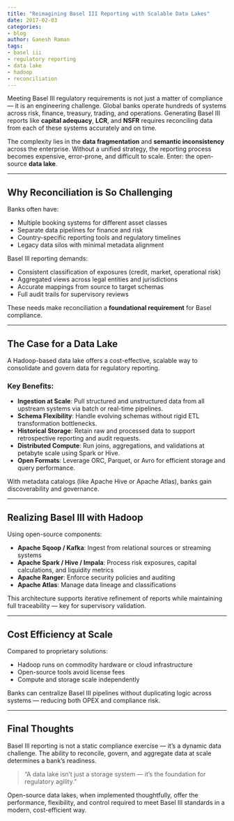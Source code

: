 ```yaml
---
title: "Reimagining Basel III Reporting with Scalable Data Lakes"
date: 2017-02-03
categories:
- blog
author: Ganesh Raman
tags:
- basel iii
- regulatory reporting
- data lake
- hadoop
- reconciliation
---
```


Meeting Basel III regulatory requirements is not just a matter of compliance — it is an engineering challenge. Global banks operate hundreds of systems across risk, finance, treasury, trading, and operations. Generating Basel III reports like **capital adequacy**, **LCR**, and **NSFR** requires reconciling data from each of these systems accurately and on time.

The complexity lies in the **data fragmentation** and **semantic inconsistency** across the enterprise. Without a unified strategy, the reporting process becomes expensive, error-prone, and difficult to scale. Enter: the open-source **data lake**.

---

## Why Reconciliation is So Challenging

Banks often have:
- Multiple booking systems for different asset classes
- Separate data pipelines for finance and risk
- Country-specific reporting tools and regulatory timelines
- Legacy data silos with minimal metadata alignment

Basel III reporting demands:
- Consistent classification of exposures (credit, market, operational risk)
- Aggregated views across legal entities and jurisdictions
- Accurate mappings from source to target schemas
- Full audit trails for supervisory reviews

These needs make reconciliation a **foundational requirement** for Basel compliance.

---

## The Case for a Data Lake

A Hadoop-based data lake offers a cost-effective, scalable way to consolidate and govern data for regulatory reporting.

### Key Benefits:
- **Ingestion at Scale**: Pull structured and unstructured data from all upstream systems via batch or real-time pipelines.
- **Schema Flexibility**: Handle evolving schemas without rigid ETL transformation bottlenecks.
- **Historical Storage**: Retain raw and processed data to support retrospective reporting and audit requests.
- **Distributed Compute**: Run joins, aggregations, and validations at petabyte scale using Spark or Hive.
- **Open Formats**: Leverage ORC, Parquet, or Avro for efficient storage and query performance.

With metadata catalogs (like Apache Hive or Apache Atlas), banks gain discoverability and governance.

---

## Realizing Basel III with Hadoop

Using open-source components:
- **Apache Sqoop / Kafka**: Ingest from relational sources or streaming systems
- **Apache Spark / Hive / Impala**: Process risk exposures, capital calculations, and liquidity metrics
- **Apache Ranger**: Enforce security policies and auditing
- **Apache Atlas**: Manage data lineage and classifications

This architecture supports iterative refinement of reports while maintaining full traceability — key for supervisory validation.

---

## Cost Efficiency at Scale

Compared to proprietary solutions:
- Hadoop runs on commodity hardware or cloud infrastructure
- Open-source tools avoid license fees
- Compute and storage scale independently

Banks can centralize Basel III pipelines without duplicating logic across systems — reducing both OPEX and compliance risk.

---

## Final Thoughts

Basel III reporting is not a static compliance exercise — it’s a dynamic data challenge. The ability to reconcile, govern, and aggregate data at scale determines a bank’s readiness.

> “A data lake isn’t just a storage system — it’s the foundation for regulatory agility.”

Open-source data lakes, when implemented thoughtfully, offer the performance, flexibility, and control required to meet Basel III standards in a modern, cost-efficient way.
